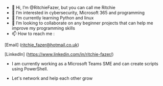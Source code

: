 - 👋 Hi, I’m @RitchieFazer, but you can call me Ritchie
- 👀 I’m interested in cybersecurity, Microsoft 365 and programming
- 🌱 I’m currently learning Python and linux
- 💞️ I’m looking to collaborate on any beginner projects that can help me improve my programming skills
- 📫 How to reach me :

[Email] (ritchie_fazer@hotmail.co.uk)

[LinkedIn] (https://www.linkedin.com/in/ritchie-fazer/)

- I am currently working as a Microsoft Teams SME and can create scripts using PowerShell.

- Let's network and help each other grow

<!---
RitchieFazer/RitchieFazer is a ✨ special ✨ repository because its `README.md` (this file) appears on your GitHub profile.
You can click the Preview link to take a look at your changes.
--->
